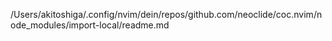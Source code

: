 /Users/akitoshiga/.config/nvim/dein/repos/github.com/neoclide/coc.nvim/node_modules/import-local/readme.md
